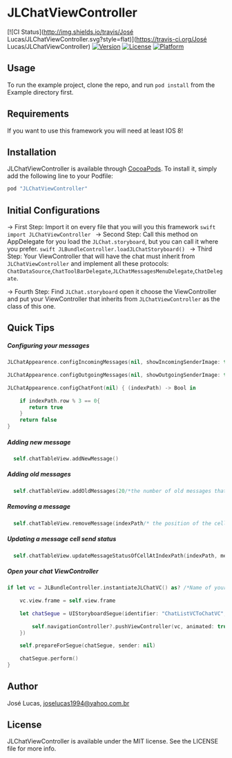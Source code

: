 # JLChatViewController

[![CI Status](http://img.shields.io/travis/José Lucas/JLChatViewController.svg?style=flat)](https://travis-ci.org/José Lucas/JLChatViewController)
[![Version](https://img.shields.io/cocoapods/v/JLChatViewController.svg?style=flat)](http://cocoapods.org/pods/JLChatViewController)
[![License](https://img.shields.io/cocoapods/l/JLChatViewController.svg?style=flat)](http://cocoapods.org/pods/JLChatViewController)
[![Platform](https://img.shields.io/cocoapods/p/JLChatViewController.svg?style=flat)](http://cocoapods.org/pods/JLChatViewController)

## Usage

To run the example project, clone the repo, and run `pod install` from the Example directory first.

## Requirements

If you want to use this framework you will need at least IOS 8!

## Installation

JLChatViewController is available through [CocoaPods](http://cocoapods.org). To install
it, simply add the following line to your Podfile:

```ruby
pod "JLChatViewController"
```

## Initial Configurations
  
  -> First Step:
      Import it on every file that you will you this framework
      ```swift
      import JLChatViewController
      ```
  -> Second Step:
      Call this method on AppDelegate for you load the `JLChat.storyboard`, but you can call it where you prefer.
      ```swift
      JLBundleController.loadJLChatStoryboard()
      ```
  -> Third Step:
      Your ViewController that will have the chat must inherit from `JLChatViewController` and implement all these protocols: 
        `ChatDataSource`,`ChatToolBarDelegate`,`JLChatMessagesMenuDelegate`,`ChatDelegate`.
        
  -> Fourth Step:
      Find `JLChat.storyboard` open it choose the ViewController and put your ViewController that inherits from `JLChatViewController` as the class of this one.
      
## Quick Tips
##### *Configuring your messages*

```swift
JLChatAppearence.configIncomingMessages(nil, showIncomingSenderImage: true, incomingTextColor: nil)
        
JLChatAppearence.configOutgoingMessages(nil, showOutgoingSenderImage: true, outgoingTextColor: nil)
  
JLChatAppearence.configChatFont(nil) { (indexPath) -> Bool in
            
    if indexPath.row % 3 == 0{
       return true
    }
    return false
}

```

##### *Adding new message*

```swift
  self.chatTableView.addNewMessage()
```

##### *Adding old messages*
```swift
  self.chatTableView.addOldMessages(20/*the number of old messages that will be added*/)
```

##### *Removing a message*
```swift
  self.chatTableView.removeMessage(indexPath/* the position of the cell in chat tableView*/)
```

##### *Updating a message cell send status*
```swift
  self.chatTableView.updateMessageStatusOfCellAtIndexPath(indexPath, message: message/*the message related to the cell at indexPath*/)
```
##### *Open your chat ViewController*
```swift
if let vc = JLBundleController.instantiateJLChatVC() as? /*Name of your ViewController that inherits from JLChatViewController*/{
            
    vc.view.frame = self.view.frame
            
    let chatSegue = UIStoryboardSegue(identifier: "ChatListVCToChatVC", source: self, destination: vc, performHandler: { () -> Void in
                
        self.navigationController?.pushViewController(vc, animated: true)
    })
            
    self.prepareForSegue(chatSegue, sender: nil)
            
    chatSegue.perform()
}
```



## Author

José Lucas, joselucas1994@yahoo.com.br

## License

JLChatViewController is available under the MIT license. See the LICENSE file for more info.

